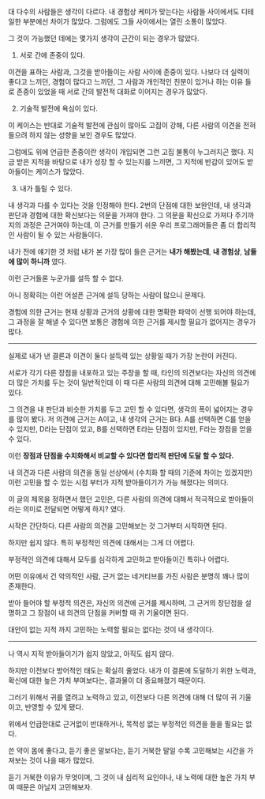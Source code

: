 대 다수의 사람들은 생각이 다르다.
내 경험상 케미가 맞는다는 사람들 사이에서도 디테일한 부분에선 차이가 많았다.
그럼에도 그들 사이에서는 열린 소통이 많았다.

그 것이 가능했던 데에는 몇가지 생각이 근간이 되는 경우가 많았다.

1. 서로 간에 존중이 있다.

이견을 표하는 사람과, 그것을 받아들이는 사람 사이에 존중이 있다.
나보다 더 실력이 좋다고 느끼던, 경험이 많다고 느끼던, 그 사람과 개인적인 친분이 있거나 하는 이유 들로 존중이 있었을 때 서로 간의 발전적 대화로 이어지는 경우가 많았다.

2. 기술적 발전에 욕심이 있다.

이 케이스는 반대로 기술적 발전에 관심이 많아도 고집이 강해, 다른 사람의 이견을 전혀 들으려 하지 않는 성향을 보인 경우도 많았다.

그럼에도 위에 언급한 존중이란 생각이 개입되면 그런 고집 불통이 누그러지곤 했다.
지금 받은 지적을 바탕으로 내가 성장 할 수 있는지를 느끼면, 그 지적에 반감이 있어도 받아들이는 케이스가 많았다.

3. 내가 틀릴 수 있다.

내 생각과 다를 수 있다는 것을 인정해야 한다. 
2번의 단점에 대한 보완인데, 내 생각과 판단과 경험에 대한 확신보다는 의문을 가져야 한다.
그 의문을 확신으로 가져다 주기까지의 과정은 근거여야 하는데, 이 근거를 만들기 쉬운 우리 프로그래머들은 좀 더 합리적인 사람이 될 수 있는 사람들이다.

내가 전에 얘기한 것 처럼 내가 본 가장 많이 들은 근거는 **내가 해봤는데**, **내 경험상**, **남들에 많이 하니까** 였다.

이런 근거들론 누군가를 설득 할 수 없다. 

아니 정확히는 이런 어설픈 근거에 설득 당하는 사람이 많으니 문제다.

경험에 의한 근거는 현재 상황과 근거의 상황에 대한 명확한 파악이 선행 되어야 하는데, 그 과정을 잘 해낼 수 있다면 보통은 경험에 의한 근거를 제시할 필요가 없어지는 경우가 많다.

--- 

실제로 내가 낸 결론과 이견이 둘다 설득력 있는 상황일 때가 가장 논란이 커진다.

서로가 각기 다른 장점을 내포하고 있는 주장을 할 때, 타인의 의견보다는 자신의 의견에 더 많은 가치를 두는 것이 일반적인데 이 때 다른 사람의 의견에 대해 고민해볼 필요가 있다.

그 의견을 내 판단과 비슷한 가치를 두고 고민 할 수 있다면, 생각의 폭이 넓어지는 경우를 많이 봤다.
저 의견에 근거는 A이고, 내 생각의 근거는 B다. A를 선택하면 C를 얻을 수 있지만, D라는 단점이 있고, B를 선택하면 E라는 단점이 있지만, F라는 장점을 얻을 수 있다.

이런 **장점과 단점을 수치화해서 비교할 수 있다면 합리적 판단에 도달 할 수 있다.**

내 의견과 다른 사람의 의견을 동일 선상에서 (수치화 할 때의 기준에 차이는 있겠지만) 이런 고민을 할 수 있는 시점 부터가 지적 받아들이기가 가능 해졌다는 의미다.

이 글의 제목을 정하면서 했던 고민은, 다른 사람의 의견에 대해서 적극적으로 받아들이라는 의미로 전달되면 어떻게 하지? 였다.

시작은 간단하다. 다른 사람의 의견을 고민해보는 것 그거부터 시작하면 된다.

하지만 쉽지 않다. 특히 부정적인 의견에 대해서는 그게 더 어렵다.

부정적인 의견에 대해서 모두를 심각하게 고민하고 받아들이긴 특히나 어렵다.

어떤 이유에서 건 악의적인 사람, 근거 없는 네거티브를 가진 사람은 분명히 꽤나 많이 존재한다.

받아 들어야 할 부정적 의견은, 자신의 의견에 근거를 제시하며, 그 근거의 장단점을 설명하고 그 장점이 내 의견의 단점을 커버할 때 귀 기울이면 된다.

대안이 없는 지적 까지 고민하는 노력할 필요는 없다는 것이 내 생각이다.

---

나 역시 지적 받아들이기가 쉽지 않았고, 아직도 쉽지 않다.

하지만 이전보다 방어적인 태도는 확실히 줄었다. 내가 이 결론에 도달하기 위한 노력과, 확신에 대한 높은 가치 부여보다는, 결과물이 더 중요해졌기 때문이다.

그러기 위해서 귀를 열려고 노력하고 있고, 이전보다 다른 의견에 대해 더 많이 귀 기울이고, 반영할 수 있게 됐다.

위에서 언급한대로 근거없이 반대하거나, 목적성 없는 부정적인 의견을 들을 필요는 없다.

쓴 약이 몸에 좋다고, 듣기 좋은 말보다는, 듣기 거북한 말일 수록 고민해보는 시간을 가져보는 것이 나을 때가 많았다.

듣기 거북한 이유가 무엇이며, 그 것이 내 심리적 요인이나, 내 노력에 대한 높은 가치 부여 때문은 아닐지 고민해보자.
